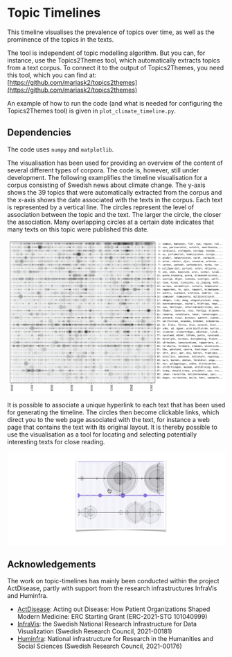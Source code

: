 Topic Timelines
===============
This timeline visualises the prevalence of topics over time, as well as the prominence of the topics in the texts. 


The tool is independent of topic modelling algorithm. But you can, for instance, use the Topics2Themes tool, which automatically extracts topics from a text corpus. To connect it to the output of Topics2Themes, you need this tool, which you can find at: [https://github.com/mariask2/topics2themes](https://github.com/mariask2/topics2themes)

An example of how to run the code (and what is needed for configuring the Topics2Themes tool) is given in `plot_climate_timeline.py`. 

Dependencies
-------------

The code uses `numpy` and `matplotlib`.

The visualisation has been used for providing an overview of the content of several different types of corpora. The code is, however, still under development. The following examplifies the timeline visualisation for a corpus consisting of Swedish news about climate change. The y-axis shows the 39 topics that were automatically extracted from the corpus and the x-axis shows the date associated with the texts in the corpus. Each text is represented by a vertical line. The circles represent the level of association between the topic and the text. The larger the circle, the closer the association. Many overlapping circles at a certain date indicates that many texts on this topic were published this date. 

![A visualisation of climate news](climate-news.png)

It is possible to associate a unique hyperlink to each text that has been used for generating the timeline. The circles then become clickable links, which direct you to the web page associated with the text, for instance a web page that contains the text with its original layout. It is thereby possible to use the visualisation as a tool for locating and selecting potentially interesting texts for close reading.

![An example of zooming in and clicking](zoom_in.png)

## Acknowledgements
The work on topic-timelines has mainly been conducted within the project ActDisease, partly with support from the research infrastructures InfraVis and Huminfra.

- [ActDisease](https://www.actdisease.org): Acting out Disease: How Patient Organizations Shaped Modern Medicine: ERC Starting Grant (ERC-2021-STG 101040999)
- [InfraVis](https://infravis.se): the Swedish National Research Infrastructure for Data Visualization (Swedish Research Council, 2021-00181)
- [Huminfra](https://www.huminfra.se): National infrastructure for Research in the Humanities and Social Sciences (Swedish Research Council, 2021-00176)

